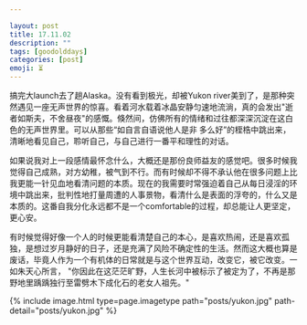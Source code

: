 ```yaml
---

layout: post
title: 17.11.02
description: ""
tags: [goodolddays]
categories: [post]
emoji: ⏳
---
```

搞完大launch去了趟Alaska。没有看到极光，却被Yukon river美到了，是那种突然遇见一座无声世界的惊喜。看着河水载着冰晶安静匀速地流淌，真的会发出"逝者如斯夫，不舍昼夜"的感慨。倏然间，仿佛所有的情绪和过往都深深沉淀在这白色的无声世界里。可以从那些“如自言自语说他人是非 多么好”的桎梏中跳出来，清晰地看见自己，聆听自己，与自己进行一番平和理性的对话。

如果说我对上一段感情最怀念什么，大概还是那份良师益友的感觉吧。很多时候我觉得自己成熟，对方幼稚，被气到不行。而有时候却不得不承认他在很多问题上比我更能一针见血地看清问题的本质。现在的我需要时常强迫着自己从每日浸淫的环境中跳出来，批判性地打量周遭的人事景物，看清什么是表面的浮夸的，什么又是本质的。这番自我分化永远都不是一个comfortable的过程，却总能让人更坚定，更心安。

有时候觉得好像一个人的时候更能看清楚自己的本心，是喜欢热闹，还是喜欢孤独，是想过岁月静好的日子，还是充满了风险不确定性的生活。然而这大概也算是废话，毕竟人作为一个有机体的日常就是与这个世界互动，改变它，被它改变。一如朱天心所言， "你因此在这茫茫旷野，人生长河中被标示了被定为了，不再是那野地里踽踽独行至雷劈木下成化石的老女人祖先。"

{% include image.html type=page.imagetype path="posts/yukon.jpg" path-detail="posts/yukon.jpg" %}
